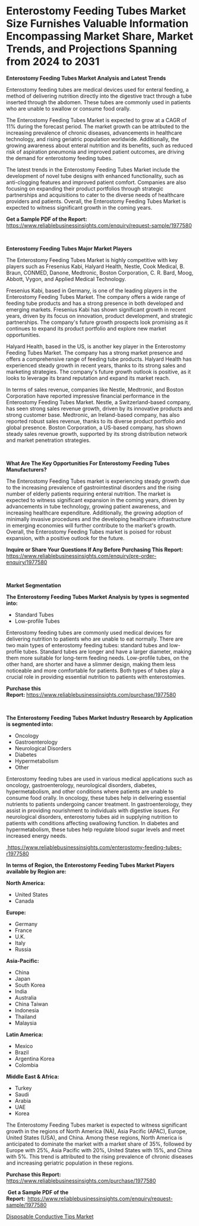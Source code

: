<p><h1>Enterostomy Feeding Tubes Market Size Furnishes Valuable Information Encompassing Market Share, Market Trends, and Projections Spanning from 2024 to 2031</h1></p><p><strong>Enterostomy Feeding Tubes Market Analysis and Latest Trends</strong></p>
<p><p>Enterostomy feeding tubes are medical devices used for enteral feeding, a method of delivering nutrition directly into the digestive tract through a tube inserted through the abdomen. These tubes are commonly used in patients who are unable to swallow or consume food orally.</p><p>The Enterostomy Feeding Tubes Market is expected to grow at a CAGR of 11% during the forecast period. The market growth can be attributed to the increasing prevalence of chronic diseases, advancements in healthcare technology, and rising geriatric population worldwide. Additionally, the growing awareness about enteral nutrition and its benefits, such as reduced risk of aspiration pneumonia and improved patient outcomes, are driving the demand for enterostomy feeding tubes.</p><p>The latest trends in the Enterostomy Feeding Tubes Market include the development of novel tube designs with enhanced functionality, such as anti-clogging features and improved patient comfort. Companies are also focusing on expanding their product portfolios through strategic partnerships and acquisitions to cater to the diverse needs of healthcare providers and patients. Overall, the Enterostomy Feeding Tubes Market is expected to witness significant growth in the coming years.</p></p>
<p><strong>Get a Sample PDF of the Report:&nbsp;</strong> <a href="https://www.reliablebusinessinsights.com/enquiry/request-sample/1977580">https://www.reliablebusinessinsights.com/enquiry/request-sample/1977580</a></p>
<p>&nbsp;</p>
<p><strong>Enterostomy Feeding Tubes Major Market Players</strong></p>
<p><p>The Enterostomy Feeding Tubes Market is highly competitive with key players such as Fresenius Kabi, Halyard Health, Nestle, Cook Medical, B. Braun, CONMED, Danone, Medtronic, Boston Corporation, C. R. Bard, Moog, Abbott, Vygon, and Applied Medical Technology.</p><p>Fresenius Kabi, based in Germany, is one of the leading players in the Enterostomy Feeding Tubes Market. The company offers a wide range of feeding tube products and has a strong presence in both developed and emerging markets. Fresenius Kabi has shown significant growth in recent years, driven by its focus on innovation, product development, and strategic partnerships. The company's future growth prospects look promising as it continues to expand its product portfolio and explore new market opportunities.</p><p>Halyard Health, based in the US, is another key player in the Enterostomy Feeding Tubes Market. The company has a strong market presence and offers a comprehensive range of feeding tube products. Halyard Health has experienced steady growth in recent years, thanks to its strong sales and marketing strategies. The company's future growth outlook is positive, as it looks to leverage its brand reputation and expand its market reach.</p><p>In terms of sales revenue, companies like Nestle, Medtronic, and Boston Corporation have reported impressive financial performance in the Enterostomy Feeding Tubes Market. Nestle, a Switzerland-based company, has seen strong sales revenue growth, driven by its innovative products and strong customer base. Medtronic, an Ireland-based company, has also reported robust sales revenue, thanks to its diverse product portfolio and global presence. Boston Corporation, a US-based company, has shown steady sales revenue growth, supported by its strong distribution network and market penetration strategies.</p></p>
<p>&nbsp;</p>
<p><strong>What Are The Key Opportunities For Enterostomy Feeding Tubes Manufacturers?</strong></p>
<p><p>The Enterostomy Feeding Tubes market is experiencing steady growth due to the increasing prevalence of gastrointestinal disorders and the rising number of elderly patients requiring enteral nutrition. The market is expected to witness significant expansion in the coming years, driven by advancements in tube technology, growing patient awareness, and increasing healthcare expenditure. Additionally, the growing adoption of minimally invasive procedures and the developing healthcare infrastructure in emerging economies will further contribute to the market's growth. Overall, the Enterostomy Feeding Tubes market is poised for robust expansion, with a positive outlook for the future.</p></p>
<p><strong>Inquire or Share Your Questions If Any Before Purchasing This Report:</strong> <a href="https://www.reliablebusinessinsights.com/enquiry/pre-order-enquiry/1977580">https://www.reliablebusinessinsights.com/enquiry/pre-order-enquiry/1977580</a></p>
<p>&nbsp;</p>
<p><strong>Market Segmentation</strong></p>
<p><strong>The Enterostomy Feeding Tubes Market Analysis by types is segmented into:</strong></p>
<p><ul><li>Standard Tubes</li><li>Low-profile Tubes</li></ul></p>
<p><p>Enterostomy feeding tubes are commonly used medical devices for delivering nutrition to patients who are unable to eat normally. There are two main types of enterostomy feeding tubes: standard tubes and low-profile tubes. Standard tubes are longer and have a larger diameter, making them more suitable for long-term feeding needs. Low-profile tubes, on the other hand, are shorter and have a slimmer design, making them less noticeable and more comfortable for patients. Both types of tubes play a crucial role in providing essential nutrition to patients with enterostomies.</p></p>
<p><strong>Purchase this Report:&nbsp;</strong><a href="https://www.reliablebusinessinsights.com/purchase/1977580">https://www.reliablebusinessinsights.com/purchase/1977580</a></p>
<p>&nbsp;</p>
<p><strong>The Enterostomy Feeding Tubes Market Industry Research by Application is segmented into:</strong></p>
<p><ul><li>Oncology</li><li>Gastroenterology</li><li>Neurological Disorders</li><li>Diabetes</li><li>Hypermetabolism</li><li>Other</li></ul></p>
<p><p>Enterostomy feeding tubes are used in various medical applications such as oncology, gastroenterology, neurological disorders, diabetes, hypermetabolism, and other conditions where patients are unable to consume food orally. In oncology, these tubes help in delivering essential nutrients to patients undergoing cancer treatment. In gastroenterology, they assist in providing nourishment to individuals with digestive issues. For neurological disorders, enterostomy tubes aid in supplying nutrition to patients with conditions affecting swallowing function. In diabetes and hypermetabolism, these tubes help regulate blood sugar levels and meet increased energy needs.</p></p>
<p><a href="https://www.reliablebusinessinsights.com/enterostomy-feeding-tubes-r1977580">&nbsp;https://www.reliablebusinessinsights.com/enterostomy-feeding-tubes-r1977580</a></p>
<p><strong>In terms of Region, the Enterostomy Feeding Tubes Market Players available by Region are:</strong></p>
<p>
    <p> <strong> North America: </strong>
        <ul>
            <li>United States</li>
            <li>Canada</li>
        </ul>
        </p> 
    <p> <strong> Europe: </strong>
        <ul>
            <li>Germany</li>
            <li>France</li>
            <li>U.K.</li>
            <li>Italy</li>
            <li>Russia</li>
        </ul>
        </p> 
    <p> <strong> Asia-Pacific: </strong>
        <ul>
            <li>China</li>
            <li>Japan</li>
            <li>South Korea</li>
            <li>India</li>
            <li>Australia</li>
            <li>China Taiwan</li>
            <li>Indonesia</li>
            <li>Thailand</li>
            <li>Malaysia</li>
        </ul>
        </p> 
    <p> <strong> Latin America: </strong>
        <ul>
            <li>Mexico</li>
            <li>Brazil</li>
            <li>Argentina Korea</li>
            <li>Colombia</li>
        </ul>
        </p> 
    <p> <strong> Middle East & Africa: </strong>
        <ul>
            <li>Turkey</li>
            <li>Saudi</li>
            <li>Arabia</li>
            <li>UAE</li>
            <li>Korea</li>
        </ul>
    </p>
    </p>
<p><p>The Enterostomy Feeding Tubes market is expected to witness significant growth in the regions of North America (NA), Asia Pacific (APAC), Europe, United States (USA), and China. Among these regions, North America is anticipated to dominate the market with a market share of 35%, followed by Europe with 25%, Asia Pacific with 20%, United States with 15%, and China with 5%. This trend is attributed to the rising prevalence of chronic diseases and increasing geriatric population in these regions.</p></p>
<p><strong>Purchase this Report: </strong><a href="https://www.reliablebusinessinsights.com/purchase/1977580">https://www.reliablebusinessinsights.com/purchase/1977580</a></p>
<p>&nbsp;<strong>Get a Sample PDF of the Report:&nbsp;&nbsp;</strong><a href="https://www.reliablebusinessinsights.com/enquiry/request-sample/1977580">https://www.reliablebusinessinsights.com/enquiry/request-sample/1977580</a></p>
<p><strong></strong></p>
<p><p><a href="https://github.com/Dhjdj3783/Market-Research-Report-List-1/blob/main/disposable-conductive-tips-market.md">Disposable Conductive Tips Market</a></p></p>